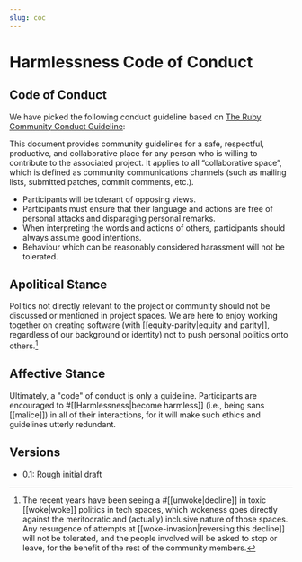 ```yaml
---
slug: coc
---
```


# Harmlessness Code of Conduct

## Code of Conduct

We have picked the following conduct guideline based on [The Ruby Community Conduct Guideline](https://www.ruby-lang.org/en/conduct/):

This document provides community guidelines for a safe, respectful, productive, and collaborative place for any person who is willing to contribute to the associated project. It applies to all “collaborative space”, which is defined as community communications channels (such as mailing lists, submitted patches, commit comments, etc.).

- Participants will be tolerant of opposing views.
- Participants must ensure that their language and actions are free of personal attacks and disparaging personal remarks.
- When interpreting the words and actions of others, participants should always assume good intentions.
- Behaviour which can be reasonably considered harassment will not be tolerated.

## Apolitical Stance

Politics not directly relevant to the project or community should not be discussed or mentioned in project spaces. We are here to enjoy working together on creating software (with [[equity-parity|equity and parity]], regardless of our background or identity) not to push personal politics onto others.[^1]


## Affective Stance

Ultimately, a "code" of conduct is only a guideline. Participants are encouraged to #[[Harmlessness|become harmless]] (i.e., being sans [[malice]]) in all of their interactions, for it will make such ethics and guidelines utterly redundant.

## Versions

- 0.1: Rough initial draft


[^1]: The recent years have been seeing a #[[unwoke|decline]] in toxic [[woke|woke]] politics in tech spaces, which wokeness goes directly against the meritocratic and (actually[^2]) inclusive nature of those spaces. Any resurgence of attempts at [[woke-invasion|reversing this decline]] will not be tolerated, and the people involved will be asked to stop or leave, for the benefit of the rest of the community members.

[^2]: *actually*, as opposed to being a virtue signal or a [[Luxury beliefs|luxury belief]] only.
